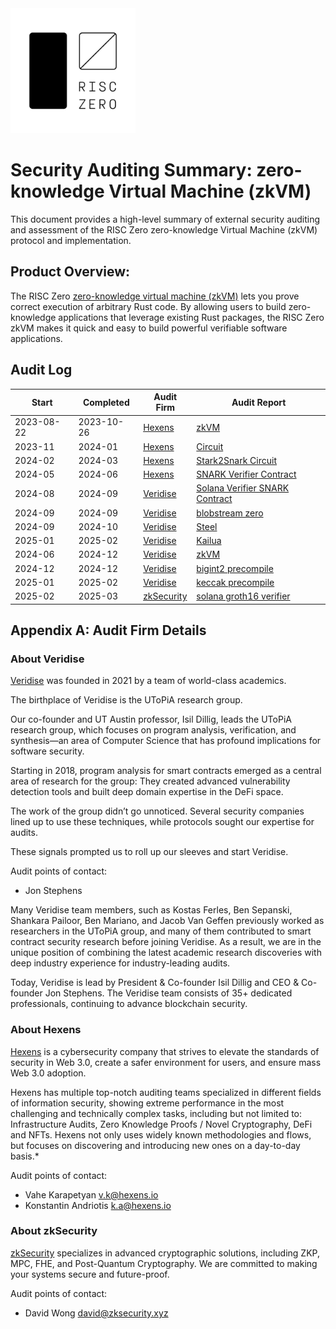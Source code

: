 <img src="RZ_logo.png" width="200">

# Security Auditing Summary: zero-knowledge Virtual Machine (zkVM)
This document provides a high-level summary of external security auditing and assessment of the RISC Zero zero-knowledge Virtual Machine (zkVM) protocol and implementation.

## Product Overview:
The RISC Zero [zero-knowledge virtual machine (zkVM)](https://dev.risczero.com/api/next/zkvm/) lets you prove correct execution of arbitrary Rust code. By allowing users to build zero-knowledge applications that leverage existing Rust packages, the RISC Zero zkVM makes it quick and easy to build powerful verifiable software applications. 

## Audit Log

| Start | Completed | Audit Firm | Audit Report |
|-------|-----------|------------|---------------|
| 2023-08-22 | 2023-10-26 | [Hexens](#about-hexens) | [zkVM](zkVM/hexens_zkVM_20231031.pdf) |
| 2023-11 | 2024-01 | [Hexens](#about-hexens) | [Circuit](circuits/hexens_v1c_stark2snark_20240520.pdf)|
| 2024-02 | 2024-03 | [Hexens](#about-hexens) | [Stark2Snark Circuit](circuits/hexens_v1c_stark2snark_20240520.pdf)|
| 2024-05 | 2024-06 | [Hexens](#about-hexens) | [SNARK Verifier Contract](contracts/hexens_verifiercontract_20240605.pdf) |
| 2024-08 | 2024-09 | [Veridise](#about-veridise) | [Solana Verifier SNARK Contract](contracts/veridise_solanaverifier_20240904.pdf) |
| 2024-09 | 2024-09 | [Veridise](#about-veridise) | [blobstream zero](blobstream/veridise-blobstream-20240909.pdf)
| 2024-09 | 2024-10 | [Veridise](#about-veridise) | [Steel](steel/veridise_steel_20241007.pdf) |
| 2025-01 | 2025-02 | [Veridise](#about-veridise) | [Kailua](kailua/veridise-kailua-20250217.pdf) |
| 2024-06 | 2024-12 | [Veridise](#about-veridise) | [zkVM](zkVM/veridise_zkVM_20250224.pdf) |
| 2024-12 | 2024-12 | [Veridise](#about-veridise) | [bigint2 precompile](precompiles/veridise_bigint2_240324.pdf) |
| 2025-01 | 2025-02 | [Veridise](#about-veridise) | [keccak precompile](precompiles/veridise_keccak-250221.pdf) |
| 2025-02 | 2025-03 | [zkSecurity](#about-zkSecurity) | [solana groth16 verifier](groth16/zksecurity_groth16.pdf) |


## Appendix A: Audit Firm Details

### About Veridise
[Veridise](https://veridise.com) was founded in 2021 by a team of world-class academics.

The birthplace of Veridise is the UToPiA research group.

Our co-founder and UT Austin professor, Isil Dillig, leads the UToPiA research group, which focuses on program analysis, verification, and synthesis—an area of Computer Science that has profound implications for software security.

Starting in 2018, program analysis for smart contracts emerged as a central area of research for the group: They created advanced vulnerability detection tools and built deep domain expertise in the DeFi space.

The work of the group didn’t go unnoticed. Several security companies lined up to use these techniques, while protocols sought our expertise for audits.

These signals prompted us to roll up our sleeves and start Veridise.

Audit points of contact:
* Jon Stephens

Many Veridise team members, such as Kostas Ferles, Ben Sepanski, Shankara Pailoor, Ben Mariano, and Jacob Van Geffen previously worked as researchers in the UToPiA group, and many of them contributed to smart contract security research before joining Veridise. As a result, we are in the unique position of combining the latest academic research discoveries with deep industry experience for industry-leading audits.

Today, Veridise is lead by President & Co-founder Isil Dillig and CEO & Co-founder Jon Stephens. The Veridise team consists of 35+ dedicated professionals, continuing to advance blockchain security.

### About Hexens
[Hexens](https://hexens.io) is a cybersecurity company that strives to elevate the standards of security in Web 3.0, create a safer environment for users, and ensure mass Web 3.0 adoption.

Hexens has multiple top-notch auditing teams specialized in different fields of information security, showing extreme performance in the most challenging and technically complex tasks, including but not limited to: Infrastructure Audits, Zero Knowledge Proofs / Novel Cryptography, DeFi and NFTs. Hexens not only uses widely known methodologies and flows, but focuses on discovering and introducing new ones on a day-to-day basis.*

Audit points of contact: 
* Vahe Karapetyan <v.k@hexens.io> 
* Konstantin Andriotis <k.a@hexens.io>

### About zkSecurity
[zkSecurity](https://www.zksecurity.xyz/) specializes in advanced cryptographic solutions, including ZKP, MPC, FHE, and Post-Quantum Cryptography. We are committed to making your systems secure and future-proof.

Audit points of contact:
* David Wong <david@zksecurity.xyz>
